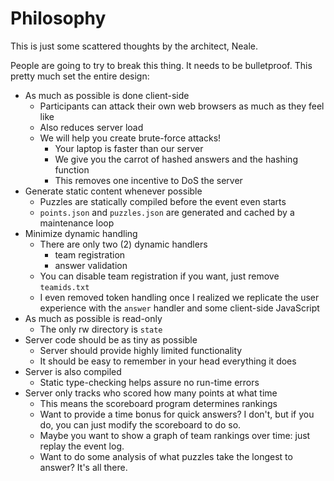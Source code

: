 Philosophy
==========

This is just some scattered thoughts by the architect, Neale.

People are going to try to break this thing.
It needs to be bulletproof.
This pretty much set the entire design:

* As much as possible is done client-side
  * Participants can attack their own web browsers as much as they feel like
  * Also reduces server load
  * We will help you create brute-force attacks!
    * Your laptop is faster than our server
    * We give you the carrot of hashed answers and the hashing function
    * This removes one incentive to DoS the server
* Generate static content whenever possible
  * Puzzles are statically compiled before the event even starts
  * `points.json` and `puzzles.json` are generated and cached by a maintenance loop
* Minimize dynamic handling
  * There are only two (2) dynamic handlers
    * team registration
    * answer validation
  * You can disable team registration if you want, just remove `teamids.txt`
  * I even removed token handling once I realized we replicate the user experience with the `answer` handler and some client-side JavaScript
* As much as possible is read-only
  * The only rw directory is `state`
* Server code should be as tiny as possible
  * Server should provide highly limited functionality
  * It should be easy to remember in your head everything it does
* Server is also compiled
  * Static type-checking helps assure no run-time errors
* Server only tracks who scored how many points at what time
  * This means the scoreboard program determines rankings
  * Want to provide a time bonus for quick answers? I don't, but if you do, you can just modify the scoreboard to do so.
  * Maybe you want to show a graph of team rankings over time: just replay the event log.
  * Want to do some analysis of what puzzles take the longest to answer? It's all there.
